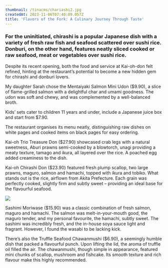 ```yaml
---
thumbnail: /tinacms/chariashi2.jpg
createdAt: 2023-11-06T07:40:09.057Z
title: 'Flavors of the Fork: A Culinary Journey Through Taste'
---
```


### For the uninitiated, chirashi is a popular Japanese dish with a variety of fresh raw fish and seafood scattered over sushi rice. Donburi, on the other hand, features neatly sliced cooked or raw seafood, meat or vegetables over sushi rice.

Despite its recent opening, both the food and service at Kai-oh-don felt refined, hinting at the restaurant’s potential to become a new hidden gem for chirashi and donburi lovers.

My daughter Sarah chose the Mentaiyaki Salmon Mini Udon ($9.90), a slice of flame-grilled salmon with a delightful char and umami goodness. The udon was soft and chewy, and was complemented by a well-balanced broth.

Kids’ sets cater to children 11 years and under, include a Japanese juice box and start from $7.90.

The restaurant organises its menu neatly, distinguishing raw dishes on white pages and cooked items on black pages for easy ordering.

Kai-oh Trio Treasure Don ($27.90) showcased crab legs with a natural sweetness, Aburi prawns semi-cooked by a blowtorch, unagi providing a meaty texture, tamago and ikura, all layered over the rice. A poached egg added creaminess to the dish.

Kai-oh Chirashi Don ($23.90) featured fresh plump scallop, two large prawns, maguro, salmon and hamachi, topped with ikura and tobiko. What stands out is the rice, airflown from Akita Prefecture. Each grain was perfectly cooked, slightly firm and subtly sweet – providing an ideal base for the flavourful seafood. 

![](/tinacms/chariashi2.jpg)

Sashimi Moriwase ($15.90) was a classic combination of fresh salmon, maguro and hamachi. The salmon was melt-in-your-mouth good, the maguro tender, and my personal favourite, the hamachi, subtly sweet. The sashimi was incredibly fresh, and the in-house soya sauce light and fragrant. However, I found the wasabi to be lacking kick.

There’s also the Truffle Seafood Chawanmushi ($6.90), a seemingly humble dish that packed a flavourful punch. Upon lifting the lid, the aroma of truffle oil filled the air. The chawanmushi, though simple in appearance, featured mini chunks of scallop, mushroom and fishcake. Its smooth texture and rich flavour make this highly recommended.
